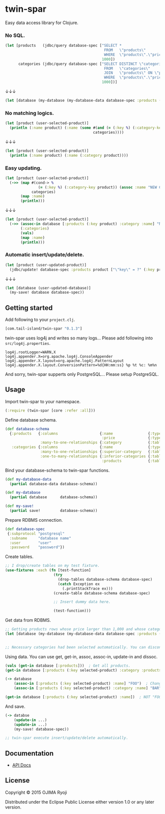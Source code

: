 # twin-spar

Easy data access library for Clojure.

### No SQL.

```clojure
(let [products   (jdbc/query database-spec ["SELECT *
                                             FROM   \"products\"
                                             WHERE  \"products\".\"price\" > ?"
                                            1000])
      categories (jdbc/query database-spec ["SELECT DISTINCT \"categories\".*
                                             FROM   \"categories\"
                                             JOIN   \"products\" ON \"products\".\"category-key\" = \"categories\".\"key\"
                                             WHERE  \"products\".\"price\" > ?"
                                            1000])]
```

↓↓↓

```clojure
(let [database (my-database (my-database-data database-spec :products ($> :price 1000)))]
```

### No matching logics.

```clojure
(let [product (user-selected-product)]
  (println (:name product) (:name (some #(and (= (:key %) (:category-key product)) %)
                                        categories))))
```

↓↓↓

```clojure
(let [product (user-selected-product)]
  (println (:name product) (:name (:category product))))
```

### Easy updating.

```clojure
(let [product (user-selected-product)]
  (->> (map #(cond-> %
               (= (:key %) (:category-key product)) (assoc :name "NEW Category"))
            categories)
       (map :name)
       (println)))
```

↓↓↓

```clojure
(let [product (user-selected-product)]
  (->> (assoc-in database [:products (:key product) :category :name] "NEW Category")
       (:categories)
       (vals)
       (map :name)
       (println)))
```

### Automatic insert/update/delete.

```clojure
(let [product (user-updated-product)]
  (jdbc/update! database-spec :products product ["\"key\" = ?" (:key product)] :entities (jdbc/quoted \")))
```

↓↓↓

```clojure
(let [database (user-updated-database)]
  (my-save! database database-spec))
```

## Getting started

Add following to your <code>project.clj</code>.

```clojure
[com.tail-island/twin-spar "0.1.3"]
```

twin-spar uses log4j and writes so many logs... Please add following into <code>src/log4j.properties</code>.

```
log4j.rootLogger=WARN,X
log4j.appender.X=org.apache.log4j.ConsoleAppender
log4j.appender.X.layout=org.apache.log4j.PatternLayout
log4j.appender.X.layout.ConversionPattern=%d{HH:mm:ss} %p %t %c: %m%n
```

And sorry, twin-spar supperts only PostgreSQL... Please setup PostgreSQL.

## Usage

Import twin-spar to your namespace.

```clojure
(:require (twin-spar [core :refer :all]))
```

Define database schema.

```clojure
(def database-schema
  {:products   {:columns                   {:name                {:type      :string}
                                            :price               {:type      :decimal}}
                :many-to-one-relationships {:category            {:table-key :categories}}}
   :categories {:columns                   {:name                {:type      :string}}
                :many-to-one-relationships {:superior-category   {:table-key :categories}}
                :one-to-many-relationships {:inferior-categories {:table-key :categories, :many-to-one-relationship-key :superior-category}
                                            :products            {:table-key :products,   :many-to-one-relationship-key :category}}}})
```

Bind your database-schema to twin-spar functions.

```clojure
(def my-database-data
  (partial database-data database-schema))

(def my-database
  (partial database      database-schema))

(def my-save!
  (partial save!         database-schema))
```

Prepare RDBMS connection.

```clojure
(def database-spec
 {:subprotocol "postgresql"
  :subname     "database name"
  :user        "user"
  :password    "password"})
```

Create tables.

```clojure
;; I drop/create tables on my test fixture.
(use-fixtures :each (fn [test-function]
                      (try
                        (drop-tables database-schema database-spec)
                        (catch Exception ex
                          (.printStackTrace ex)))
                      (create-table database-schema database-spec)

                      ;; Insert dummy data here.

                      (test-function)))
```

Get data from RDBMS.

```clojure
;; Getting products rows whose price larger than 1,000 and whose category's superior-category's superior-category's name is "foo".
(let [database (my-database (my-database-data database-spec :products ($and ($> :price 1000)
                                                                            ($= :category.superior-category.superior-category.name "foo"))))]

;; Necessary categories had been selected automatically. You can disconnect from RDBMS now.
```

Using data. You can use get, get-in, assoc, assoc-in, update-in and dissoc.

```clojure
(vals (get-in database [:products]))  ; Get all products.
(get-in database [:products (:key selected-product) :category :products])  ; Get same category products.

(-> database
    (assoc-in [:products (:key selected-product) :name] "FOO")  ; Change product's name.
    (assoc-in [:products (:key selected-product) :category :name] "BAR"))  ; Change product's category's name.

(get-in database [:products (:key selected-product) :name])  ; NOT "FOO". Original name is returned, because everything is immutable.
```

And save.

```clojure
(-> databse
    (update-in ...)
    (update-in ...)
    (my-save! database-spec))

;; twin-spar execute insert/update/delete automatically.
```

## Documentation

* [API Docs](http://tail-island.github.io/twin-spar/uberdoc.html)

## License

Copyright © 2015 OJIMA Ryoji

Distributed under the Eclipse Public License either version 1.0 or any later version.

